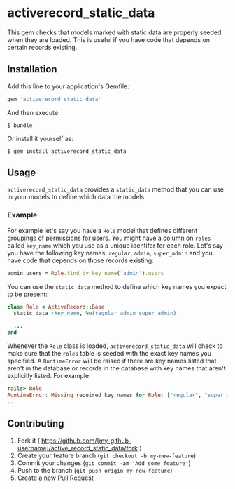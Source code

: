 # activerecord_static_data

This gem checks that models marked with static data are properly seeded when they are loaded. This is useful if you have code that depends on certain records existing.

## Installation

Add this line to your application's Gemfile:

```ruby
gem 'activerecord_static_data'
```

And then execute:

    $ bundle

Or install it yourself as:

    $ gem install activerecord_static_data

## Usage

`activerecord_static_data` provides a `static_data` method that you can use in your models to define which data the models

### Example

For example let's say you have a `Role` model that defines different groupings of permissions for users.
You might have a column on `roles` called `key_name` which you use as a unique identifer for each role.
Let's say you have the following key names: `regular`, `admin`, `super_admin` and you have code that depends on those records existing:

```ruby
admin_users = Role.find_by_key_name('admin').users
```

You can use the `static_data` method to define which key names you expect to be present:

```ruby
class Role < ActiveRecord::Base
  static_data :key_name, %w(regular admin super_admin)

  ...
end
```

Whenever the `Role` class is loaded, `activerecord_static_data` will check to make sure that the `roles` table is seeded with the exact key names you specified.
A `RuntimeError` will be raised if there are key names listed that aren't in the database or records in the database with key names that aren't explicitly listed.
For example:

```ruby
rails> Role
RuntimeError: Missing required key_names for Role: ["regular", "super_admin"]
...
```

## Contributing

1. Fork it ( https://github.com/[my-github-username]/active_record_static_data/fork )
2. Create your feature branch (`git checkout -b my-new-feature`)
3. Commit your changes (`git commit -am 'Add some feature'`)
4. Push to the branch (`git push origin my-new-feature`)
5. Create a new Pull Request
